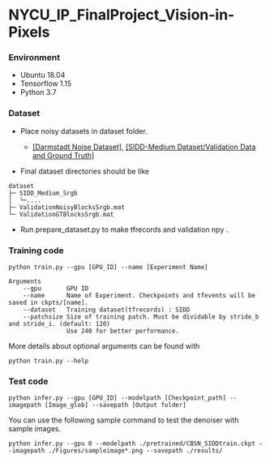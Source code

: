 # NYCU_IP_FinalProject_Vision-in-Pixels

### Environment

-	Ubuntu 18.04
-	Tensorflow 1.15
-	Python 3.7

### Dataset

- Place noisy datasets in dataset folder.
  - [[Darmstadt Noise Dataset]](https://noise.visinf.tu-darmstadt.de/), [[SIDD-Medium Dataset/Validation Data and Ground Truth]](https://www.eecs.yorku.ca/~kamel/sidd/)

- Final dataset directories should be like 
```
dataset
├─ SIDD_Medium_Srgb
│  └─....
├─ ValidationNoisyBlocksSrgb.mat
└─ ValidationGTBlocksSrgb.mat
```

- Run prepare_dataset.py to make tfrecords and validation npy .

[comment]: <> (- you can use custom images as training dataset by glob command for dataset argument)

### Training code
```
python train.py --gpu [GPU_ID] --name [Experiment Name]

Arguments
    --gpu       GPU ID
    --name      Name of Experiment. Checkpoints and tfevents will be saved in ckpts/[name].
    --dataset   Training dataset(tfrecords) : SIDD
    --patchsize Size of training patch. Must be dividable by stride_b and stride_i. (default: 120)
                Use 240 for better performance.
```


More details about optional arguments can be found with 
```
python train.py --help 
```


### Test code

```
python infer.py --gpu [GPU_ID] --modelpath [Checkpoint_path] --imagepath [Image_glob] --savepath [Output folder]
```

You can use the following sample command to test the denoiser with sample images.

```
python infer.py --gpu 0 --modelpath ./pretrained/CBSN_SIDDtrain.ckpt --imagepath ./Figures/sampleimage*.png --savepath ./results/
```